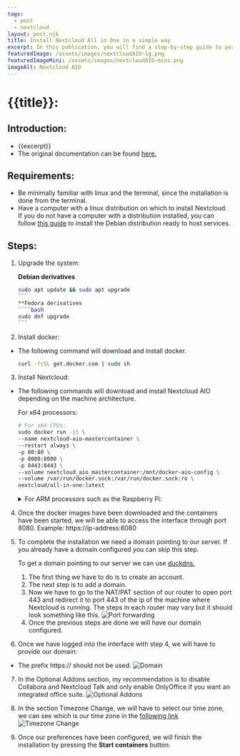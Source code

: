 ```yaml
---
tags:
  - post
  - nextcloud
layout: post.njk
title: Install Nextcloud All in One in a simple way
excerpt: In this publication, you will find a step-by-step guide to perform a Nextcloud All in One installation.
featuredImage: /assets/images/nextcloudAIO-lg.png
featuredImageMini: /assets/images/nextcloudAIO-mini.png
imageAlt: Nextcloud AIO
---
```


# {{title}}:
## Introduction:
- {{excerpt}}
- The original documentation can be found [here.](https://github.com/nextcloud/all-in-one)

## Requirements:

- Be minimally familiar with linux and the terminal, since the installation is done from the terminal.
- Have a computer with a linux distribution on which to install Nextcloud. If you do not have a computer with a distribution installed, you can follow [this guide](/blog/posts/install-debian11/) to install the Debian distribution ready to host services.


## Steps:
1. Upgrade the system:

    **Debian derivatives**
    ````bash
    sudo apt update && sudo apt upgrade
    ```
	**Fedora derivatives
	````bash
	sudo dnf upgrade
	```

2. Install docker:

- The following command will download and install docker.

	```bash
	curl -fsSL get.docker.com | sudo sh
	```

3. Install Nextcloud:

- The following commands will download and install Nextcloud AIO depending on the machine architecture.

	For x64 processors:
    ```bash
	# For x64 CPUs:
	sudo docker run -it \
	--name nextcloud-aio-mastercontainer \
	--restart always \
	-p 80:80 \
	-p 8080:8080 \
	-p 8443:8443 \
	--volume nextcloud_aio_mastercontainer:/mnt/docker-aio-config \
	--volume /var/run/docker.sock:/var/run/docker.sock:ro \
	nextcloud/all-in-one:latest
	```
    <details>
	<summary>For ARM processors such as the Raspberry Pi:</summary>

	```bash
	# For arm64 CPUs:
	sudo docker run -it \
	--name nextcloud-aio-mastercontainer \
	--restart always \
	-p 80:80 \
	-p 8080:8080 \
	-p 8443:8443 \
	--volume nextcloud_aio_mastercontainer:/mnt/docker-aio-config \
	--volume /var/run/docker.sock:/var/run/docker.sock:ro \
	nextcloud/all-in-one:latest-arm64
	```
	</details>

4. Once the docker images have been downloaded and the containers have been started, we will be able to access the interface through port 8080. Example: https://ip-address:8080

5. To complete the installation we need a domain pointing to our server. If you already have a domain configured you can skip this step.

	To get a domain pointing to our server we can use [duckdns.](https://www.duckdns.org/)
	1. The first thing we have to do is to create an account.
	2. The next step is to add a domain.
	3. Now we have to go to the NAT/PAT section of our router to open port 443 and redirect it to port 443 of the ip of the machine where Nextcloud is running. The steps in each router may vary but it should look something like this.
	![Port forwarding](/assets/images/port-forwarding.png)
	4. Once the previous steps are done we will have our domain configured.

6. Once we have logged into the interface with step 4, we will have to provide our domain:

- The prefix https:// should not be used.
![Domain](/assets/images/domain.png)

7. In the Optional Addons section, my recommendation is to disable Collabora and Nextcloud Talk and only enable OnlyOffice if you want an integrated office suite.
![Optional Addons](/assets/images/Optional-Addons.png)

8. In the section Timezone Change, we will have to select our time zone, we can see which is our time zone in the [following link](https://en.wikipedia.org/wiki/List_of_tz_database_time_zones#List)
![Timezone Change](/assets/images/Timezone.png)

9. Once our preferences have been configured, we will finish the installation by pressing the **Start containers** button.
